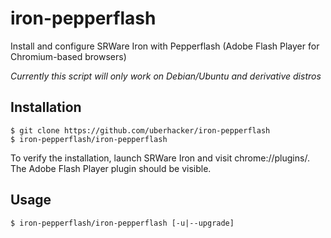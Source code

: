 # iron-pepperflash
Install and configure SRWare Iron with Pepperflash (Adobe Flash Player for Chromium-based browsers)

*Currently this script will only work on Debian/Ubuntu and derivative distros*

## Installation
```
$ git clone https://github.com/uberhacker/iron-pepperflash
$ iron-pepperflash/iron-pepperflash
```
To verify the installation, launch SRWare Iron and visit chrome://plugins/.  The Adobe Flash Player plugin should be visible.
## Usage
```
$ iron-pepperflash/iron-pepperflash [-u|--upgrade]
```
